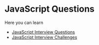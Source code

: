 # JavaScript Questions
<p>Here you can learn</p>
<ul>
<li><a href="https://github.com/ShahbazHaroon/Hadoop-On-Windows/wiki/JavaScript-Interview-Questions">JavaScript Interview Questions</a></li>
<li><a href="https://github.com/ShahbazHaroon/Hadoop-On-Windows/wiki/JavaScript-Interview-Challenges">JavaScript Interview Challenges</a></li>
</ul>
